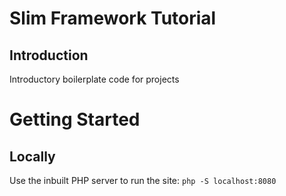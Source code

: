 # Slim Framework Tutorial
## Introduction
Introductory boilerplate code for projects

# Getting Started
## Locally
Use the inbuilt PHP server to run the site: `php -S localhost:8080`